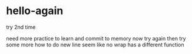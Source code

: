 # hello-again
try 2nd time

need more practice to learn
and commit to memory
now try again
then try some more
how to do new line
seem like no wrap has a 
different function
